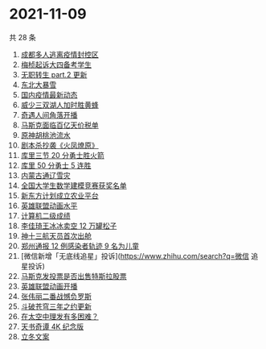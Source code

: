 # 2021-11-09

共 28 条

<!-- BEGIN -->
<!-- 最后更新时间 Tue Nov 09 2021 16:08:13 GMT+0800 (China Standard Time) -->

1. [成都多人逃离疫情封控区](https://www.zhihu.com/search?q=成都环球中心)
1. [梅桢起诉大四备考学生](https://www.zhihu.com/search?q=梅桢)
1. [无职转生 part.2 更新](https://www.zhihu.com/search?q=无职转生)
1. [东北大暴雪](https://www.zhihu.com/search?q=东北暴雪)
1. [国内疫情最新动态](https://www.zhihu.com/search?q=疫情)
1. [威少三双湖人加时胜黄蜂](https://www.zhihu.com/search?q=湖人)
1. [奇遇人间角落开播](https://www.zhihu.com/search?q=奇遇人间角落)
1. [马斯克面临百亿天价税单](https://www.zhihu.com/search?q=马斯克)
1. [原神胡桃池流水](https://www.zhihu.com/search?q=原神)
1. [剧本杀抄袭《火凤燎原》](https://www.zhihu.com/search?q=剧本杀)
1. [库里三节 20 分勇士胜火箭](https://www.zhihu.com/search?q=勇士)
1. [库里 50 分勇士 5 连胜](https://www.zhihu.com/search?q=勇士)
1. [内蒙古通辽雪灾](https://www.zhihu.com/search?q=通辽雪灾)
1. [全国大学生数学建模竞赛获奖名单](https://www.zhihu.com/search?q=数学建模)
1. [新东方计划成立农业平台](https://www.zhihu.com/search?q=新东方)
1. [英雄联盟动画水平](https://www.zhihu.com/search?q=英雄联盟双城之战)
1. [计算机二级成绩](https://www.zhihu.com/search?q=计算机二级)
1. [李佳琦王冰冰卖空 12 万罐松子](https://www.zhihu.com/search?q=李佳琦王冰冰)
1. [神十三航天员首次出舱](https://www.zhihu.com/search?q=神十三出舱)
1. [郑州通报 12 例感染者轨迹 9 名为儿童](https://www.zhihu.com/search?q=郑州疫情)
1. [微信新增「无底线追星」投诉](https://www.zhihu.com/search?q=微信 追星投诉)
1. [马斯克发投票是否出售特斯拉股票](https://www.zhihu.com/search?q=马斯克)
1. [英雄联盟动画开播](https://www.zhihu.com/search?q=英雄联盟双城之战)
1. [张伟丽二番战憾负罗斯](https://www.zhihu.com/search?q=张伟丽)
1. [斗破苍穹三年之约更新](https://www.zhihu.com/search?q=斗破苍穹三年之约)
1. [在太空中理发有多困难？](https://www.zhihu.com/search?q=太空中理发)
1. [天书奇谭 4K 纪念版](https://www.zhihu.com/search?q=天书奇谭)
1. [立冬文案](https://www.zhihu.com/search?q=立冬文案)

<!-- END -->
